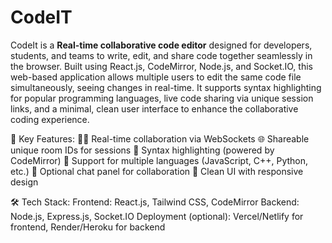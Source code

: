# CodeIT
CodeIt is a **Real-time collaborative code editor** designed for developers, students, and teams to write, edit, and share code together seamlessly in the browser. Built using React.js, CodeMirror, Node.js, and Socket.IO, this web-based application allows multiple users to edit the same code file simultaneously, seeing changes in real-time.
It supports syntax highlighting for popular programming languages, live code sharing via unique session links, and a minimal, clean user interface to enhance the collaborative coding experience.

🔑 Key Features:
🧑‍💻 Real-time collaboration via WebSockets
🌐 Shareable unique room IDs for sessions
🎨 Syntax highlighting (powered by CodeMirror)
📂 Support for multiple languages (JavaScript, C++, Python, etc.)
💬 Optional chat panel for collaboration
🎯 Clean UI with responsive design

🛠️ Tech Stack:
Frontend: React.js, Tailwind CSS, CodeMirror
Backend: Node.js, Express.js, Socket.IO
Deployment (optional): Vercel/Netlify for frontend, Render/Heroku for backend
